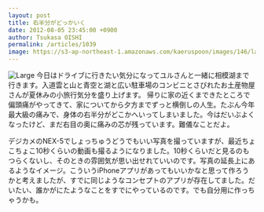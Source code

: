 ```yaml
---
layout: post
title: 右半分がどっかいく
date: 2012-08-05 23:45:00 +0900
author: Tsukasa OISHI
permalink: /articles/1039
image: https://s3-ap-northeast-1.amazonaws.com/kaeruspoon/images/146/large.JPG?1344177917
---
```


![Large](https://s3-ap-northeast-1.amazonaws.com/kaeruspoon/images/146/large.JPG?1344177917)
今日はドライブに行きたい気分になってユルさんと一緒に相模湖まで行きます。入道雲と山と青空と湖と広い駐車場のコンビニとさびれたお土産物屋さんが夏休みの小旅行気分を盛り上げます。
帰りに家の近くまできたところで偏頭痛がやってきて、家についてから夕方までずっと横倒しの人生。たぶん今年最大級の痛みで、身体の右半分がどこかへいってしまいました。今はだいぶよくなったけど、まだ右目の奥に痛みの芯が残っています。難儀なことだよ。

デジカメのNEX-5でしょっちゅうどうでもいい写真を撮っていますが、最近ちょこちょこ10秒くらいの動画も撮るようになりました。10秒くらいだと見るのもつらくないし、そのときの雰囲気が思い出せれていいのです。写真の延長上にあるようなイメージ。こういうiPhoneアプリがあってもいいかなと思って作ろうかと考えましたが、すでに同じようなコンセプトのアプリが存在してました。だいたい、誰かがにたようなことをすでにやっているのです。でも自分用に作っちゃうかも。

